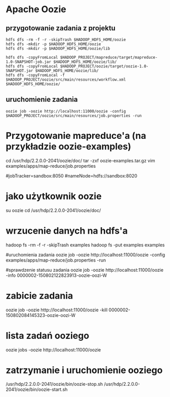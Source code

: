 
# Apache Oozie

## przygotowanie zadania z projektu

```
hdfs dfs -rm -f -r -skipTrash $HADOOP_HDFS_HOME/oozie
hdfs dfs -mkdir -p $HADOOP_HDFS_HOME/oozie
hdfs dfs -mkdir -p $HADOOP_HDFS_HOME/oozie/lib

hdfs dfs -copyFromLocal $HADOOP_PROJECT/mapreduce/target/mapreduce-1.0-SNAPSHOT-job.jar $HADOOP_HDFS_HOME/oozie/lib/
hdfs dfs -copyFromLocal $HADOOP_PROJECT/oozie/target/oozie-1.0-SNAPSHOT.jar $HADOOP_HDFS_HOME/oozie/lib/
hdfs dfs -copyFromLocal -f $HADOOP_PROJECT/oozie/src/main/resources/workflow.xml $HADOOP_HDFS_HOME/oozie/
```

## uruchomienie zadania

```
oozie job -oozie http://localhost:11000/oozie -config $HADOOP_PROJECT/oozie/src/main/resources/job.properties -run
```












# Przygotowanie mapreduce'a (na przykładzie oozie-examples)

cd /usr/hdp/2.2.0.0-2041/oozie/doc/
tar -zxf oozie-examples.tar.gz
vim examples/apps/map-reduce/job.properties

#jobTracker=sandbox:8050
#nameNode=hdfs://sandbox:8020

# jako użytkownik oozie
su oozie
cd /usr/hdp/2.2.0.0-2041/oozie/doc/

# wrzucenie danych na hdfs'a
hadoop fs -rm -f -r -skipTrash examples
hadoop fs -put examples examples

#uruchomienia zadania
oozie job -oozie http://localhost:11000/oozie -config examples/apps/map-reduce/job.properties -run

#sprawdzenie statusu zadania
oozie job -oozie http://localhost:11000/oozie -info 0000002-150802122823913-oozie-oozi-W

# zabicie zadania
oozie job -oozie http://localhost:11000/oozie -kill 0000002-150802084145323-oozie-oozi-W

# lista zadań ooziego
oozie jobs -oozie http://localhost:11000/oozie

# zatrzymanie i uruchomienie ooziego
/usr/hdp/2.2.0.0-2041/oozie/bin/oozie-stop.sh
/usr/hdp/2.2.0.0-2041/oozie/bin/oozie-start.sh


